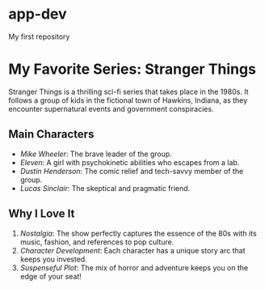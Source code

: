 # app-dev
My first repository

# My Favorite Series: Stranger Things

Stranger Things is a thrilling sci-fi series that takes place in the 1980s. It follows a group of kids in the fictional town of Hawkins, Indiana, as they encounter supernatural events and government conspiracies.

## Main Characters
- *Mike Wheeler*: The brave leader of the group.
- *Eleven*: A girl with psychokinetic abilities who escapes from a lab.
- *Dustin Henderson*: The comic relief and tech-savvy member of the group.
- *Lucas Sinclair*: The skeptical and pragmatic friend.

## Why I Love It
1. *Nostalgia*: The show perfectly captures the essence of the 80s with its music, fashion, and references to pop culture.
2. *Character Development*: Each character has a unique story arc that keeps you invested.
3. *Suspenseful Plot*: The mix of horror and adventure keeps you on the edge of your seat!
